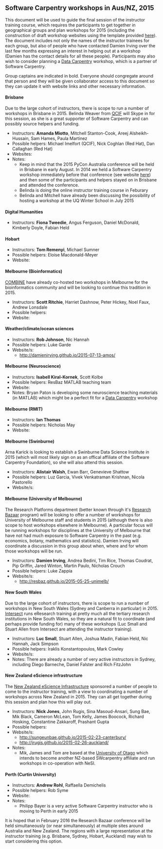## Software Carpentry workshops in Aus/NZ, 2015

This document will be used to guide the final session of the instructor training course, which requires the participants to get together in geographical groups and plan workshops for 2015 (including the construction of draft workshop websites using the template provided [here](https://github.com/swcarpentry/workshop-template)). The document includes not only the names of the instructor trainees for each group, but also of people who have contacted Damien Irving over the last few months expressing an interest in helping out at a workshop (Damien has the contact details for all these people). Participants may also wish to consider planning a [Data Carpentry](http://datacarpentry.org/) workshop, which is a partner of Software Carpentry. 

Group captains are indicated in bold. Everyone should congregate around that person and they will be given collaborator access to this document so they can update it with website links and other necessary information.

#### Brisbane

Due to the large cohort of instructors, there is scope to run a number of workshops in Brisbane in 2015. Belinda Weaver from [QCIF](http://www.qcif.edu.au/) will Skype in for this session, as she is a great supporter of Software Carpentry and can possibly source helpers and funding. 

* Instructors: **Amanda Miotto**, Mitchell Stanton-Cook, Areej Alsheikh-Hussain, Sam Hames, Paula Martinez
* Possible helpers: Michael Imelfort (QCIF), Nick Coghlan (Red Hat), Dan Callaghan (Red Hat)
* Websites:
* Notes: 
   * Keep in mind that the 2015 PyCon Australia conference will be held in Brisbane in early August. In 2014 we held a Software Carpentry workshop immediately before that conference (see website [here](http://philippbayer.github.io/2014-07-30-pyconaus/)) and then some of the participants and helpers stayed on in Brisbane and attended the conference.
   * Belinda is doing the online instructor training course in Feburary
   * Belinda and Mitchell have already been discussing the possibility of hosting a workshop at the UQ Winter School in July 2015

#### Digital Humanities

* Instructors: **Fiona Tweedie**, Angus Ferguson, Daniel McDonald, Kimberly Doyle, Fabian Held

#### Hobart

* Instructors: **Tom Remenyi**, Michael Sumner  
* Possible helpers: Eloise Macdonald-Meyer  
* Website:  

#### Melbourne (Bioinformatics)

[COMBINE](http://combine.org.au/) have already co-hosted two workshops in Melbourne for the bioinformatics community and will be looking to continue this tradition in 2015.
* Instructors: **Scott Ritchie**, Harriet Dashnow, Peter Hickey, Noel Faux, Andrew Lonsdale
* Possible helpers:
* Website:

#### Weather/climate/ocean sciences
* Instructors: **Rob Johnson**, Nic Hannah  
* Possible helpers: Luke Garde  
* Website/s:
  * http://damienirving.github.io/2015-07-13-amos/

#### Melbourne (Neuroscience)

* Instructors: **Isabell Kiral-Kornek**, Scott Kolbe
* Possible helpers: ResBaz MATLAB teaching team
* Website:
* Notes: Bryan Paton is developing some neuroscience teaching materials (in MATLAB) which might be a perfect fit for a [Data Carpentry](http://datacarpentry.org/) workshop

#### Melbourne (RMIT)

* Instructors: **Ian Thomas**
* Possible helpers: Nicholas May
* Website:

#### Melbourne (Swinburne)

Arna Karick is looking to establish a Swinburne Data Science Institute in 2015 (which will most likely sign on as an offical affiliate of the Software Carpentry Foundation), so she will also attend this session.

* Instructors: **Alistair Walsh**, Ewan Barr, Genevieve Shattow
* Possible helpers: Luz Garcia, Vivek Venkatraman Krishnan, Nicola Pastorello
* Website/s:

#### Melbourne (University of Melbourne)

The Research Platforms department (better known through it's [Research Bazaar](http://resbaz.tumblr.com/) program) will be looking to offer a number of workshops for University of Melbourne staff and students in 2015 (although there is also scope to host workshops elsewhere in Melbourne). A particular focus will be running workshops for disciplines at the University of Melbourne that have not had much exposure to Software Carpentry in the past (e.g. economics, botany, mathematics and statistics). Damien Irving will coordinate a discussion in this group about when, where and for whom those workshops will be run.
* Instructors: **Damien Irving**, Andrea Bedini, Tim Rice, Thomas Coudrat, Pip Griffin, Jared Winton, Martin Paulo, Nicholas Crouch
* Possible helpers: Luke Zappia
* Website/s:
  * http://resbaz.github.io/2015-05-25-unimelb/ 

#### New South Wales

Due to the large cohort of instructors, there is scope to run a number of workshops in New South Wales (Sydney and Canberra in particular) in 2015. [Intersect](http://www.intersect.org.au/) runs eResearch training at pretty much all the tertiary research institutions in New South Wales, so they are a natural fit to coordinate (and perhaps provide funding for) many of these workshops (Luc Small and Stuart Allen from Intersect are attending the instructor training). 
* Instructors: **Luc Small**, Stuart Allen, Joshua Madin, Fabian Held, Nic Hannah, Jack Simpson
* Possible helpers: Iraklis Konstantopoulos, Mark Cowley
* Website/s:
* Notes: There are already a number of very active instructors in Sydney, including Diego Barneche, Daniel Falster and Rich FitzJohn 

#### New Zealand eScience infrastructure

The [New Zealand eScience Infrastructure](https://www.nesi.org.nz/) sponsored a number of people to come to the instructor training, with a view to coordinating a number of workshops across New Zealand in 2015. They can all get together during this session and plan how this will play out.
* Instructors: **Nick Jones**, John Rugis, Sina Masoud-Ansari, Sung Bae, Mik Black, Cameron McLean, Tom Kelly, James Boocock, Richard Hosking, Constantine Zakkaroff, Prashant Gupta 
* Possible helpers:
* Website/s: 
  * http://sungeunbae.github.io/2015-02-23-canterbury/
  * http://jrugis.github.io/2015-02-26-auckland/
* Notes:
  * Mik, James and Tom are based at the [University of Otago](http://www.otago.ac.nz) which intends to become another NZ-based SWcarpentry affiliate and run workshops in co-operation with NeSI.

#### Perth (Curtin University)

* Instructors: **Andrew Rohl**, Raffaella Demichelis
* Possible helpers: Rob Syme
* Website:
* Notes:
   * Philipp Bayer is a very active Software Carpentry instructor who is moving to Perth in early 2015 

   
  
It is hoped that in February 2016 the Research Bazaar conference will be held simultaneously (or near simultaneously) at multiple sites around Australia and New Zealand. The regions with a large representation at the instructor training (e.g. Brisbane, Sydney, Hobart, Auckland) may wish to start considering this option.   















